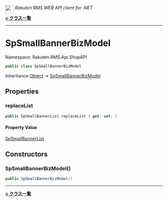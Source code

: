 <img align="left" style="height: 2em;" src="https://webservice.rakuten.co.jp/favicon.ico"><em>Rakuten RMS WEB API client for .NET</em>

[**< クラス一覧**](./)
- - -

# SpSmallBannerBizModel

Namespace: Rakuten.RMS.Api.ShopAPI

```csharp
public class SpSmallBannerBizModel
```

Inheritance [Object](https://docs.microsoft.com/en-us/dotnet/api/system.object) → [SpSmallBannerBizModel](./rakuten.rms.api.shopapi.spsmallbannerbizmodel)

## Properties

### <a id="properties-replacelist"/>**replaceList**

```csharp
public SpSmallBannerList replaceList { get; set; }
```

#### Property Value

[SpSmallBannerList](./rakuten.rms.api.shopapi.spsmallbannerlist)<br>

## Constructors

### <a id="constructors-.ctor"/>**SpSmallBannerBizModel()**

```csharp
public SpSmallBannerBizModel()
```


- - -
[**< クラス一覧**](./)
